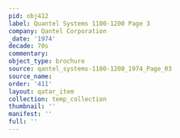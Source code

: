 ```yaml
---
pid: obj412
label: Quantel Systems 1100-1200 Page 3
company: Qantel Corporation
_date: '1974'
decade: 70s
commentary: 
object_type: brochure
source: qantel_systems-1100-1200_1974_Page_03
source_name: 
order: '411'
layout: qatar_item
collection: temp_collection
thumbnail: ''
manifest: ''
full: ''
---
```

